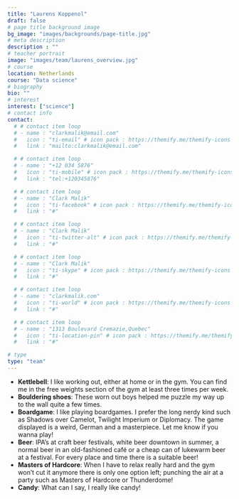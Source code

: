```yaml
---
title: "Laurens Koppenol"
draft: false
# page title background image
bg_image: "images/backgrounds/page-title.jpg"
# meta description
description : ""
# teacher portrait
image: "images/team/laurens_overview.jpg"
# course
location: Netherlands
course: "Data science"
# biography
bio: ""
# interest
interest: ["science"]
# contact info
contact:
  # # contact item loop
  # - name : "clarkmalik@email.com"
  #   icon : "ti-email" # icon pack : https://themify.me/themify-icons
  #   link : "mailto:clarkmalik@email.com"

  # # contact item loop
  # - name : "+12 034 5876"
  #   icon : "ti-mobile" # icon pack : https://themify.me/themify-icons
  #   link : "tel:+120345876"

  # # contact item loop
  # - name : "Clark Malik"
  #   icon : "ti-facebook" # icon pack : https://themify.me/themify-icons
  #   link : "#"

  # # contact item loop
  # - name : "Clark Malik"
  #   icon : "ti-twitter-alt" # icon pack : https://themify.me/themify-icons
  #   link : "#"

  # # contact item loop
  # - name : "Clark Malik"
  #   icon : "ti-skype" # icon pack : https://themify.me/themify-icons
  #   link : "#"

  # # contact item loop
  # - name : "clarkmalik.com"
  #   icon : "ti-world" # icon pack : https://themify.me/themify-icons
  #   link : "#"

  # # contact item loop
  # - name : "1313 Boulevard Cremazie,Quebec"
  #   icon : "ti-location-pin" # icon pack : https://themify.me/themify-icons
  #   link : "#"

# type
type: "team"
---
```


* **Kettlebell**: I like working out, either at home or in the gym. You can find me in the free weights section of the gym at least three times per week.
* **Bouldering shoes**: These worn out boys helped me puzzle my way up to the wall quite a few times.
* **Boardgame**: I like playing boardgames. I prefer the long nerdy kind such as Shadows over Camelot, Twilight Imperium or Diplomacy. The game displayed is a weird, German and a masterpiece. Let me know if you wanna play!
* **Beer**: IPA’s at craft beer festivals, white beer downtown in summer, a normal beer in an old-fashioned café or a cheap can of lukewarm beer at a festival. For every place and time there is a suitable beer!
* **Masters of Hardcore**: When I have to relax really hard and the gym won’t cut it anymore there is only one option left; punching the air at a party such as Masters of Hardcore or Thunderdome!
* **Candy**: What can I say, I really like candy!